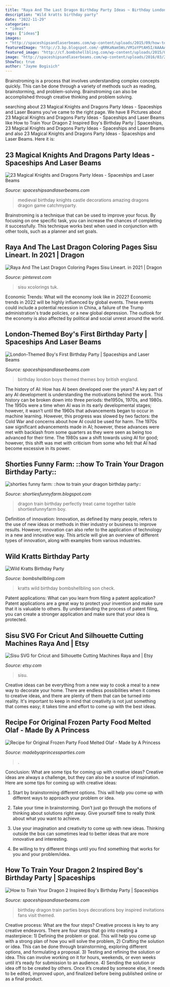 ```yaml
---
title: "Raya And The Last Dragon Birthday Party Ideas ~ Birthday London Boys Themed Themes Boy British England"
description: "Wild kratts birthday party"
date: "2022-11-29"
categories:
- "ideas"
tags: ["ideas"]
images:
- "http://spaceshipsandlaserbeams.com/wp-content/uploads/2015/09/how-to-train-your-dragon-birthday-party-ideas.jpg"
featuredImage: "http://3.bp.blogspot.com/-qRRKaNam5Ws/VM1oYPtAH5I/AAAAAAAALB0/otNoEEcZsOc/s1600/DSC_0010.jpg"
featured_image: "http://cf.bombshellbling.com/wp-content/uploads/2015/04/Wild-Kratts-Birthday-Party-13.jpg"
image: "http://spaceshipsandlaserbeams.com/wp-content/uploads/2016/03/20-Medieval-Knights-Birthday-Party-660x880.jpg"
ShowToc: true
author: "Jayme Bogisich"
---
```



Brainstroming is a process that involves understanding complex concepts quickly. This can be done through a variety of methods such as reading, brainstorming, and problem-solving. Brainstroming can also be accomplished through creative thinking and problem solving.

	

		
searching about 23 Magical Knights and Dragons Party Ideas - Spaceships and Laser Beams you've came to the right page. We have 8 Pictures about 23 Magical Knights and Dragons Party Ideas - Spaceships and Laser Beams like How to Train Your Dragon 2 Inspired Boy&#039;s Birthday Party | Spaceships, 23 Magical Knights and Dragons Party Ideas - Spaceships and Laser Beams and also 23 Magical Knights and Dragons Party Ideas - Spaceships and Laser Beams. Here it is:
		
    
## 23 Magical Knights And Dragons Party Ideas - Spaceships And Laser Beams

<img loading=lazy src="http://spaceshipsandlaserbeams.com/wp-content/uploads/2016/03/20-Medieval-Knights-Birthday-Party-660x880.jpg" onerror="this.onerror=null;this.src='https://tse1.mm.bing.net/th?id=OIP.15CwNEzZ2BwFxHEoRcEUyAHaJ4&amp;pid=15.1';" alt="23 Magical Knights and Dragons Party Ideas - Spaceships and Laser Beams">

_Source: spaceshipsandlaserbeams.com_

>medieval birthday knights castle decorations amazing dragons dragon game catchmyparty. 

	

Brainstroming is a technique that can be used to improve your focus. By focusing on one specific task, you can increase the chances of completing it successfully. This technique works best when used in conjunction with other tools, such as a planner and set goals.

    
## Raya And The Last Dragon Coloring Pages Sisu Lineart. In 2021 | Dragon

<img loading=lazy src="https://i.pinimg.com/736x/18/56/52/185652c5b24fb60a3ec2d39cd054049b.jpg" onerror="this.onerror=null;this.src='https://tse3.mm.bing.net/th?id=OIP.pVJY7aEoLbQHMZxU_IguDgHaHa&amp;pid=15.1';" alt="Raya And The Last Dragon Coloring Pages Sisu Lineart. in 2021 | Dragon">

_Source: pinterest.com_

>sisu xcolorings tuk. 

	

Economic Trends: What will the economy look like in 2022?
Economic trends in 2022 will be highly influenced by global events. These events could include a potential recession in China, a failure of the Trump administration's trade policies, or a new global depression. The outlook for the economy is also affected by political and social unrest around the world.

    
## London-Themed Boy&#039;s First Birthday Party | Spaceships And Laser Beams

<img loading=lazy src="https://spaceshipsandlaserbeams.com/wp-content/uploads/2015/09/london-england-birthday-party-ideas.jpg.jpg" onerror="this.onerror=null;this.src='https://tse3.mm.bing.net/th?id=OIP.UOalicWG9f-zAChJpM-v4gHaLH&amp;pid=15.1';" alt="London-Themed Boy&#039;s First Birthday Party | Spaceships and Laser Beams">

_Source: spaceshipsandlaserbeams.com_

>birthday london boys themed themes boy british england. 

	

The history of AI: How has AI been developed over the years?
A key part of any AI development is understanding the motivations behind the work. This history can be broken down into three periods: the1950s, 1970s, and 1980s. The 1950s were a time when AI was in its early developmental stages; however, it wasn’t until the 1960s that advancements began to occur in machine learning. However, this progress was slowed by two factors: the Cold War and concerns about how AI could be used for harm. The 1970s saw significant advancements made in AI; however, these advances were met with backlash from some quarters as they were seen as being too advanced for their time. The 1980s saw a shift towards using AI for good; however, this shift was met with criticism from some who felt that AI had become excessive in its power.

    
## Shorties Funny Farm: ::how To Train Your Dragon Birthday Party::

<img loading=lazy src="http://3.bp.blogspot.com/-qRRKaNam5Ws/VM1oYPtAH5I/AAAAAAAALB0/otNoEEcZsOc/s1600/DSC_0010.jpg" onerror="this.onerror=null;this.src='https://tse3.mm.bing.net/th?id=OIP.Ay6dYCLAHrvelckh6hBnmwHaLH&amp;pid=15.1';" alt="shorties funny farm: ::how to train your dragon birthday party::">

_Source: shortiesfunnyfarm.blogspot.com_

>dragon train birthday perfectly treat came together table shortiesfunnyfarm boy. 

	

Definition of innovation:
Innovation, as defined by many people, refers to the use of new ideas or methods in thier industry or business to improve results. However, innovation can also refer to the application of technology in a new and innovative way. This article will give an overview of different types of innovation, along with examples from various industries.

    
## Wild Kratts Birthday Party

<img loading=lazy src="http://cf.bombshellbling.com/wp-content/uploads/2015/04/Wild-Kratts-Birthday-Party-13.jpg" onerror="this.onerror=null;this.src='https://tse4.mm.bing.net/th?id=OIP.R58N3t8QB3fzfYRJ1oi2awAAAA&amp;pid=15.1';" alt="Wild Kratts Birthday Party">

_Source: bombshellbling.com_

>kratts wild birthday bombshellbling son check. 

	

Patent applications: What can you learn from filing a patent application?
Patent applications are a great way to protect your invention and make sure that it is valuable to others. By understanding the process of patent filing, you can create a stronger application and make sure that your idea is protected.

    
## Sisu SVG For Cricut And Silhouette Cutting Machines Raya And | Etsy

<img loading=lazy src="https://i.etsystatic.com/25257141/r/il/ba72d1/3014668938/il_1140xN.3014668938_t5rl.jpg" onerror="this.onerror=null;this.src='https://tse2.mm.bing.net/th?id=OIP.-uS6RQ_6Rp22JqK7lx_m4gHaHa&amp;pid=15.1';" alt="Sisu SVG for Cricut and Silhouette Cutting Machines Raya and | Etsy">

_Source: etsy.com_

>sisu. 

	

Creative ideas can be everything from a new way to cook a meal to a new way to decorate your home. There are endless possibilities when it comes to creative ideas, and there are plenty of them that can be turned into reality. It's important to keep in mind that creativity is not just something that comes easy; it takes time and effort to come up with the best ideas.

    
## Recipe For Original Frozen Party Food Melted Olaf - Made By A Princess

<img loading=lazy src="https://i1.wp.com/www.madebyaprincessparties.com/wp-content/uploads/2014/05/frozen-party-melted-olaf-682x1024.png?ssl=1" onerror="this.onerror=null;this.src='https://tse4.mm.bing.net/th?id=OIP.kplpNqDpmTrNbPzyRchEHQHaLH&amp;pid=15.1';" alt="Recipe for Original Frozen Party Food Melted Olaf - Made by A Princess">

_Source: madebyaprincessparties.com_

>. 

	

Conclusion: What are some tips for coming up with creative ideas?
Creative ideas are always a challenge, but they can also be a source of inspiration. Here are some tips for coming up with creative ideas:
1. Start by brainstorming different options. This will help you come up with different ways to approach your problem or idea.

2. Take your time in brainstorming. Don’t just go through the motions of thinking about solutions right away. Give yourself time to really think about what you want to achieve.

3. Use your imagination and creativity to come up with new ideas. Thinking outside the box can sometimes lead to better ideas that are more innovative and interesting.

4. Be willing to try different things until you find something that works for you and your problem/idea.

    
## How To Train Your Dragon 2 Inspired Boy&#039;s Birthday Party | Spaceships

<img loading=lazy src="http://spaceshipsandlaserbeams.com/wp-content/uploads/2015/09/how-to-train-your-dragon-birthday-party-ideas.jpg" onerror="this.onerror=null;this.src='https://tse1.mm.bing.net/th?id=OIP.bhzpscYPqzflYmZ7sJiWEQHaLH&amp;pid=15.1';" alt="How to Train Your Dragon 2 Inspired Boy&#039;s Birthday Party | Spaceships">

_Source: spaceshipsandlaserbeams.com_

>birthday dragon train parties boys decorations boy inspired invitations fans visit themed. 

	

Creative process: What are the four steps?
Creative process is key to any creative endeavors. There are four steps that go into creating a masterpiece: 1) Defining the problem or goal. This will help you come up with a strong plan of how you will solve the problem, 2) Crafting the solution or idea. This can be done through brainstorming, exploring different options, and formulating a proposal. 3) Testing and refining the solution or idea. This can involve working on it for hours, weekends, or even weeks until it’s ready for submission to an audience. 4) Sending the solution or idea off to be created by others. Once it’s created by someone else, it needs to be edited, improved upon, and finalized before being published online or as a final product.

